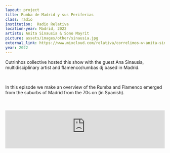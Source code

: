 ```yaml
---
layout: project 
title: Rumba de Madrid y sus Periferias
class: radio
institution:  Radio Relativa
location-year: Madrid, 2022
artists: Anita Sinausia & Sono Mayrit
picture: assets/images/other/sinausia.jpg
external_link: https://www.mixcloud.com/relativa/correlimos-w-anita-sinausia-27052022/
year: 2022
---
```


Cutrinhos collective hosted this show with the guest Ana Sinausia, multidisciplinary artist and flamenco/rumbas dj based in Madrid.

<br>

In this episode we make an overview of the Rumba and Flamenco emerged from the suburbs of Madrid from the 70s on (in Spanish).

<br>
<br>

<iframe width="100%" height="120" src="https://player-widget.mixcloud.com/widget/iframe/?hide_cover=1&feed=%2Frelativa%2Fcorrelimos-w-anita-sinausia-27052022%2F" frameborder="0" ></iframe>